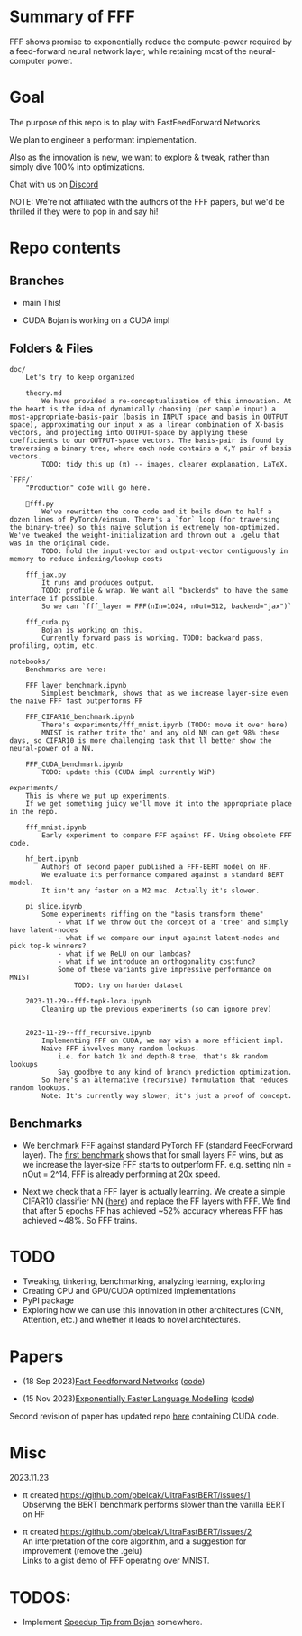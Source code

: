 # Summary of FFF
FFF shows promise to exponentially reduce the compute-power required by a feed-forward neural network layer, while retaining most of the neural-computer power.


# Goal
The purpose of this repo is to play with FastFeedForward Networks.

We plan to engineer a performant implementation.

Also as the innovation is new, we want to explore & tweak, rather than simply dive 100% into optimizations.

Chat with us on [Discord](https://discord.gg/3sJxsn8NCh)

NOTE: We're not affiliated with the authors of the FFF papers, but we'd be thrilled if they were to pop in and say hi!


# Repo contents

## Branches
- main
    This!

- CUDA
    Bojan is working on a CUDA impl

## Folders & Files
```
doc/
    Let's try to keep organized
    
    theory.md
        We have provided a re-conceptualization of this innovation. At the heart is the idea of dynamically choosing (per sample input) a most-appropriate-basis-pair (basis in INPUT space and basis in OUTPUT space), approximating our input x as a linear combination of X-basis vectors, and projecting into OUTPUT-space by applying these coefficients to our OUTPUT-space vectors. The basis-pair is found by traversing a binary tree, where each node contains a X,Y pair of basis vectors.
        TODO: tidy this up (π) -- images, clearer explanation, LaTeX.

`FFF/`
    "Production" code will go here.

    🔸fff.py
        We've rewritten the core code and it boils down to half a dozen lines of PyTorch/einsum. There's a `for` loop (for traversing the binary-tree) so this naive solution is extremely non-optimized. We've tweaked the weight-initialization and thrown out a .gelu that was in the original code.
        TODO: hold the input-vector and output-vector contiguously in memory to reduce indexing/lookup costs

    fff_jax.py
        It runs and produces output.
        TODO: profile & wrap. We want all "backends" to have the same interface if possible.
        So we can `fff_layer = FFF(nIn=1024, nOut=512, backend="jax")`

    fff_cuda.py
        Bojan is working on this.
        Currently forward pass is working. TODO: backward pass, profiling, optim, etc.

notebooks/
    Benchmarks are here:

    FFF_layer_benchmark.ipynb
        Simplest benchmark, shows that as we increase layer-size even the naive FFF fast outperforms FF

    FFF_CIFAR10_benchmark.ipynb
        There's experiments/fff_mnist.ipynb (TODO: move it over here)
        MNIST is rather trite tho' and any old NN can get 98% these days, so CIFAR10 is more challenging task that'll better show the neural-power of a NN.

    FFF_CUDA_benchmark.ipynb
        TODO: update this (CUDA impl currently WiP)

experiments/
    This is where we put up experiments.
    If we get something juicy we'll move it into the appropriate place in the repo.

    fff_mnist.ipynb
        Early experiment to compare FFF against FF. Using obsolete FFF code.
    
    hf_bert.ipynb
        Authors of second paper published a FFF-BERT model on HF.
        We evaluate its performance compared against a standard BERT model.
        It isn't any faster on a M2 mac. Actually it's slower.
    
    pi_slice.ipynb
        Some experiments riffing on the "basis transform theme"
            - what if we throw out the concept of a 'tree' and simply have latent-nodes
            - what if we compare our input against latent-nodes and pick top-k winners?
            - what if we ReLU on our lambdas?
            - what if we introduce an orthogonality costfunc?
            Some of these variants give impressive performance on MNIST
                TODO: try on harder dataset 
    
    2023-11-29--fff-topk-lora.ipynb
        Cleaning up the previous experiments (so can ignore prev)
    

    2023-11-29--fff_recursive.ipynb
        Implementing FFF on CUDA, we may wish a more efficient impl.
        Naive FFF involves many random lookups.
            i.e. for batch 1k and depth-8 tree, that's 8k random lookups
            Say goodbye to any kind of branch prediction optimization.
        So here's an alternative (recursive) formulation that reduces random lookups.
        Note: It's currently way slower; it's just a proof of concept.
```

## Benchmarks
- We benchmark FFF against standard PyTorch FF (standard FeedForward layer). The [first benchmark](notebooks/FFF_layer_benchmark.ipynb) shows that for small layers FF wins, but as we increase the layer-size FFF starts to outperform FF. e.g. setting nIn = nOut = 2^14, FFF is already performing at 20x speed.

- Next we check that a FFF layer is actually learning. We create a simple CIFAR10 classifier NN ([here](notebooks/FFF_CIFAR10_benchmark.ipynb)) and replace the FF layers with FFF. We find that after 5 epochs FF has achieved ~52% accuracy whereas FFF has achieved ~48%. So FFF trains.


# TODO
- Tweaking, tinkering, benchmarking, analyzing learning, exploring
- Creating CPU and GPU/CUDA optimized implementations
- PyPI package
- Exploring how we can use this innovation in other architectures (CNN, Attention, etc.) and whether it leads to novel architectures.


# Papers
- (18 Sep 2023)[Fast Feedforward Networks](https://arxiv.org/pdf/2308.14711.pdf) ([code](https://github.com/pbelcak/fastfeedforward))

- (15 Nov 2023)[Exponentially Faster Language Modelling](https://arxiv.org/abs/2311.10770) ([code](https://github.com/pbelcak/FastBERT/benchmark_pytorch/fff/fff_bmm.py))

Second revision of paper has updated repo [here](https://github.com/pbelcak/UltraFastBERT) containing CUDA code.


# Misc

2023.11.23
- π created https://github.com/pbelcak/UltraFastBERT/issues/1  
Observing the BERT benchmark performs slower than the vanilla BERT on HF  
    
- π created https://github.com/pbelcak/UltraFastBERT/issues/2  
An interpretation of the core algorithm, and a suggestion for improvement (remove the .gelu)  
Links to a gist demo of FFF operating over MNIST.


# TODOS:

- Implement [Speedup Tip from Bojan](https://discord.com/channels/1177617801561776158/1179177614754189432/1179777325391413321) somewhere.
